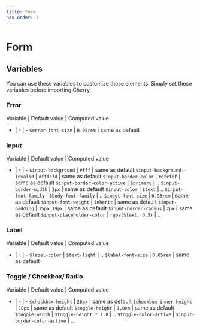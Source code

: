 ```yaml
---
title: Form
nav_order: 1
---
```


# Form

## Variables

  You can use these variables to customize these elements. Simply set these variables before importing Cherry.

  ### Error

  Variable | Default value | Computed value
  - | - | -
  `$error-font-size` | `0.95rem` | same as default

  ### Input

  Variable | Default value | Computed value
  - | - | -
  `$input-background`          | `#fff`              | same as default
  `$input-background--invalid` | `#fffcfd`           | same as default
  `$input-border-color`        | `#efefef`           | same as default
  `$input-border-color-active` | `$primary`          | ..
  `$input-border-width`        | `2px`               | same as default
  `$input-color`               | `$text`             | ..
  `$input-font-family`         | `$body-font-family` | ..
  `$input-font-size`           | `0.95rem`           | same as default
  `$input-font-weight`         | `inherit`           | same as default
  `$input-padding`             | `15px 19px`         | same as default
  `$input-border-radius`       | `2px`               | same as default
  `$input-placeholder-color`   | `rgba($text, 0.5)`  | ..

  ### Label

  Variable | Default value | Computed value
  - | - | -
  `$label-color`     | `$text-light` | ..
  `$label-font-size` | `0.85rem` | same as default

  ### Toggle / Checkbox/ Radio

  Variable | Default value | Computed value
  - | - | -
  `$checkbox-height`        | `20px`                       | same as default
  `$checkbox-inner-height`  | `10px`                       | same as default
  `$toggle-height`          | `1.8em`                      | same as default
  `$toggle-width`           | `$toggle-height * 1.8`       | ..
  `$toggle-color-active`    | `$input-border-color-active` | ..
